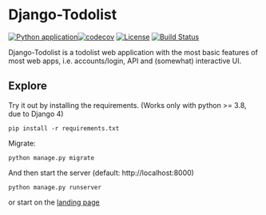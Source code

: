# Django-Todolist

[![Python application](https://github.com/cptroykeith/Errands/actions/workflows/python-app.yml/badge.svg)](https://github.com/cptroykeith/Errands/actions/workflows/python-app.yml)[![codecov](https://codecov.io/gh/cptroykeith/Errands/branch/main/graph/badge.svg?token=DTH0DWI54O)](https://codecov.io/gh/cptroykeith/Errands)
[![License][license-image]][license-url] [![Build Status][travis-image]][travis-url]

Django-Todolist is a todolist web application with the most basic features of most web apps, i.e. accounts/login, API and (somewhat) interactive UI.


## Explore
Try it out by installing the requirements. (Works only with python >= 3.8, due to Django 4)

    pip install -r requirements.txt

Migrate:

    python manage.py migrate

And then start the server (default: http://localhost:8000)

    python manage.py runserver


or start on the [landing page](http://localhost:8000/)


[license-url]: https://github.com/rtzll/django-todolist/blob/master/LICENSE
[license-image]: https://img.shields.io/badge/license-MIT-blue.svg?style=flat

[travis-url]: https://travis-ci.org/rtzll/django-todolist
[travis-image]: https://travis-ci.org/rtzll/django-todolist.svg?branch=master
